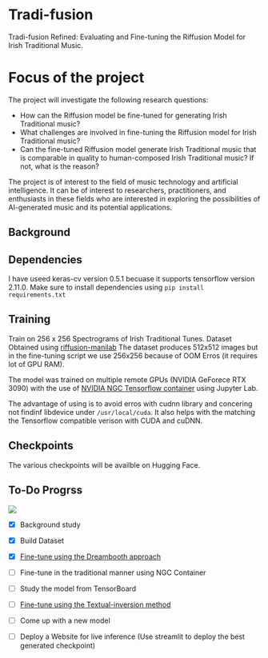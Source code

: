 # Tradi-fusion
Tradi-fusion Refined: Evaluating and Fine-tuning the Riffusion Model for Irish Traditional Music.

# Focus of the project
The project will investigate the following research questions:
- How can the Riffusion model be fine-tuned for generating Irish Traditional music?
- What challenges are involved in fine-tuning the Riffusion model for Irish Traditional music?
- Can the fine-tuned Riffusion model generate Irish Traditional music that is comparable in quality to
human-composed Irish Traditional music? If not, what is the reason?

The project is of interest to the field of music technology and artificial intelligence. It can be of interest to researchers, practitioners, and enthusiasts in these fields who are interested in exploring the possibilities of AI-generated music and its potential applications.

## Background 


## Dependencies
I have useed keras-cv version 0.5.1 becuase it supports tensorflow version 2.11.0.
Make sure to install dependencies using `pip install requirements.txt`

## Training
Train on 256 x 256 Spectrograms of Irish Traditional Tunes. 
Dataset Obtained using [riffusion-manilab](https://github.com/hdparmar/riffusion-manilab)
The dataset produces 512x512 images but in the fine-tuning script we use 256x256 because of OOM Erros (it requires lot of GPU RAM).

The model was trained on multiple remote GPUs (NVIDIA GeForece RTX 3090) with the use of [NVIDIA NGC Tensorflow container](https://catalog.ngc.nvidia.com/orgs/nvidia/containers/tensorflow) using Jupyter Lab. 

The advantage of using is to avoid erros with cudnn library and concering not findinf libdevice under `/usr/local/cuda`. It also helps with the matching the Tensorflow compatible verison with CUDA and cuDNN. 

## Checkpoints 
The various checkpoints will be availble on Hugging Face.

## To-Do Progrss
![](https://geps.dev/progress/33)
- [x] Background study
- [x] Build Dataset 
- [x] [Fine-tune using the Dreambooth approach](https://dreambooth.github.io/)
- [ ] Fine-tune in the traditional manner using NGC Container
- [ ] Study the model from TensorBoard
- [ ] [Fine-tune using the Textual-inversion method](https://textual-inversion.github.io/)
- [ ] Come up with a new model
- [ ] Deploy a Website for live inference (Use streamlit to deploy the best generated checkpoint)





